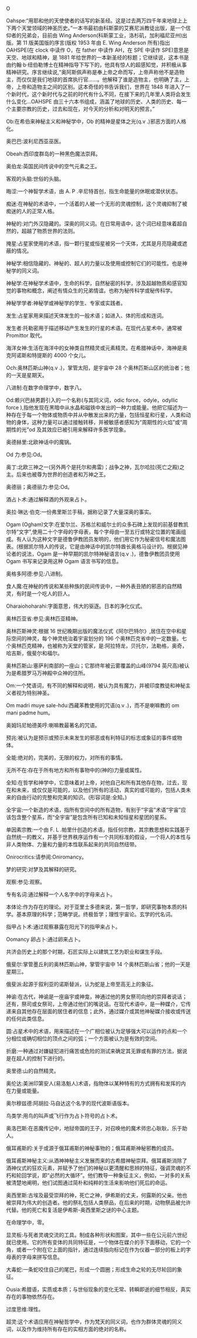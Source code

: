 <title>Dictionary of Mysticism</title> <link href="e9780806537009_css.css" rel="stylesheet" type="text/css"> 

O

Oahspe:“用耶和他的天使使者的话写的新圣经。这是过去两万四千年来地球上上下两个天堂领域的神圣历史。”一本书最初由科斯蒙的艾赛尼派教徒出版，是一个信仰者的兄弟会，目前由 Wing Anderson(科斯蒙工业，洛杉矶，加利福尼亚州)出版。第 11 版美国版的序言(版权 1953 年由 E. Wing Anderson 所有)指出 OAHSPE(在 clock 中读作 O，在 father 中读作 AH，在 SPE 中读作 SPE)意思是天空、地球和精神，是 1881 年给世界的一本新圣经的标题；它继续说，这本书是由约翰·b·纽伯勒博士在精神指导下写下的，他具有惊人的超感知觉，并积极从事精神研究。序言继续说,“奥阿斯佩声称是奉上帝之命而写，上帝声称他不是造物主，而仅仅是我们地球的首席执行官……。他解释了谁是造物主，也明确了主，上帝，上帝和造物主之间的区别。这本奇怪的书告诉我们，世界在 1848 年进入了一个新时代，这个新时代与之前的时代有什么不同，在接下来的几年里人类将会发生什么变化…OAHSPE 由三十六本书组成，涵盖了地球的历史、人类的历史、每一个主要宗教的历史，过去和现在，对今天的分析和对明天的预言。”

Ob:在希伯来神秘主义和神秘学中，Ob 的精神是星体之光(q.v .)邪恶方面的人格化。

奥巴巴:波利尼西亚巫医。

Obeah:西印度群岛的一种黑色魔法崇拜。

奥伯龙:英国民间传说中的空气元素之王。

客观的头脑:世俗的头脑。

晦涩:一个神智学术语，由 A. P .辛尼特首创，指生命能量的休眠或潜伏状态。

痴迷:在神秘的术语中，一个活着的人被一个无形的灵魂控制，这个灵魂抑制了被痴迷的人的正常人格。

神秘的:对门外汉隐藏的。深奥的同义词。在日常用语中，这个词已经意味着超自然的，超越了物质世界的法则。

掩星:占星家使用的术语，指一颗行星或恒星被另一个天体，尤其是月亮隐藏或遮蔽的情况。

神秘学:相信隐藏的、神秘的、超人的力量以及使用或控制它们的可能性。也是神秘学的同义词。

神秘学:在神秘学术语中，生命的科学，自然秘密的科学，涉及超越物质和感官知觉的事物和概念，阐述有情众生的兄弟情谊。也称为秘传科学或秘传科学。

神秘学学者:神秘学或神秘学的学生、专家或实践者。

发生:占星家用来描述天体发生的一般术语；如进入、体的形成和连词。

发生者:托勒密用于描述移动产生发生的行星的术语。在现代占星术中，通常被 Promittor 取代。

海洋女神:生活在海洋中的女神类自然精灵或元素精灵。在希腊神话中，海神是奥克阿诺斯和特提斯的 4000 个女儿。

Och:奥林匹斯山神(q.v .)，掌管太阳，是宇宙中 28 个奥林匹斯山区的统治者；他的一天是星期天。

八进制:在数字命理学中，数字八。

Od:赖兴巴赫男爵引入的一个名称(与其同义词，odic force，odyle，odyllic force ),指他发现在黑暗中从水晶和磁铁中发出的一种力或能量。他把它描述为一种存在于每一个物体或物质中并从中散发出来的力量，包括恒星和行星，人类和动物的身体，这种力量可以通过接触转移，并被敏感者感知为“周期性的火焰”或“周期性的光”od 及其效应已被引用来解释许多医学现象。

奥德赫里:北欧神话中的魔锅。

Od 力:参见:Od。

奥丁:北欧三神之一(另外两个是托尔和弗雷)；战争之神，瓦尔哈拉(死亡之殿)之主。后来也被尊为世界的创造者和万神之王。

奥德丽；奥德丽力:参见:Od。

酒占卜术:通过解释酒的外观来占卜。

奥拉·琳达·伯克:一份弗里斯兰手稿，据称记录了大量深奥的事实。

Ogam (Ogham)文字:在爱尔兰、苏格兰和威尔士的众多石碑上发现的前基督教凯尔特“文字”,使用二十个字母的字母表，每个字母由一至五行或特定位置的笔画组成。有人认为这种文字是德鲁伊教团员发明的，他们用它作为秘密信号和魔法图表。(根据凯尔特人的传说，它是由神话中的凯尔特酋长奥格马设计的。根据见神论者的说法，Ogam 是一种早期的凯尔特神秘语言(q.v .)，德鲁伊教团员使用 Ogam 书写来记录用这种 Ogam 语言书写的信息。

奥格多阿德:参见:八进制。

食人魔:在神秘的传说和某些种族的民间传说中，一种外表丑陋的邪恶的自然精灵，有时是一个吃人的巨人。

Oharaiohoharahi:字面意思，伟大的驱逐。日本的净化仪式。

奥林匹亚省:参见:奥林匹亚精神。

奥林匹斯神灵:根据 16 世纪晚期出版的魔法仪式《阿尔巴特尔》,居住在空中和星际空间的神灵，每个神灵统治着宇宙划分的 196 个奥林匹克省中的一定数量。七个奥林匹克精神，也被称为天堂的管家，是:阿拉特龙，贝托尔，法勒格，奥奇，哈吉斯，俄斐尔和福尔。

奥林匹斯山:塞萨利南部的一座山；它那终年被云雾覆盖的山峰(9794 英尺高)被认为是希腊罗马万神殿中众神的住所。

Om:一个梵语词，有不同的解释和说明，被认为具有魔力，并被印度教徒和神秘主义者视为特别神圣。

Om madri muye sale-hdu:西藏苯教使用的咒语(q.v .)，而不是喇嘛教的 om mani padme hum。

奥姆玛尼帕德美哼:喇嘛教最著名的咒语。

预兆:被认为是预示或预示未来发生的邪恶或有利特征的标志或象征的事件或物体。

全能:绝对的，完美的，无限的权力，对所有的事情。

无所不在:存在于所有地方和所有事物中的(神的)力量或属性。

全知:在哲学和神学中，它意味着对上帝，对他自己和所有其他存在物，过去，现在和未来，或仅仅是可能的，以及他们所有的活动，真实的或可能的，包括人类未来的自由行动的完整和完美的知识。(形容词是:全知。)

全宇宙:一个新造的术语，指所有空间中的所有造物，有别于“宇宙”术语“宇宙”应该包含整个星系，而“全宇宙”是包含所有已知和未知恒星和星团的星系。

单因素宗教:一个由 F. L .帕里什创造的术语，指任何宗教，其宗教思想和实践基于自然统一的教义，并基于世界秩序运作有一个共同标准的假设，一个将人的本性与非人类物体、力量和力量的本性联系起来的共同自然纽带。

Onirocritics:请参阅:Oniromancy。

梦的研究:对梦及其解释的研究。

观察:参见:观察。

专有名词:通过解释一个人名字中的字母来占卜。

本体论:作为存在的理论。对于亚里士多德来说，第一哲学，即研究事物本质的科学。基本原理的科学；范畴学说。终极哲学；理性宇宙论。玄学的代名词。

指甲占卜术:通过观察暴露在阳光下的指甲来占卜。

Oomancy 卵占卜:通过卵来占卜。

共济会历史上的那个时期，石匠实际上以建筑工艺为职业和谋生手段。

俄斐尔:掌管墨丘利的奥林匹斯山神，掌管宇宙中 14 个奥林匹斯山省；他的一天是星期三。

俄斐派:起源于叙利亚的诺斯替派，认为蛇是上帝至高无上的象征。

神谕:在古代，神谕是一座庙宇或神龛，神通过他的男女祭司向他的崇拜者说话；还有，祭司或女祭司，上帝通过他们的嘴说话。在现代术语中，是一种媒介，它传递来自其他存在层面的居住者的信息；此外，通过媒介或其他神秘媒介接收或传送的任何此类信息。

圆:占星术中的术语，用来描述在一个广相位被认为足够强大可以运作的点和一个分相位或确切相位的顶点之间的弧；一个方面被认为是有效的空间。

折磨:一种通过对嫌疑犯进行痛苦或危险的测试来确定其无罪或有罪的方法，据说是在超人的控制下进行的。

奥里德:山的自然精灵。

奥伦达:美洲印第安人(易洛魁人)术语，指物体以某种特有的方式拥有和发挥的内在力量或能量。

奥尔穆兹德:阿胡拉·马自达这个名字的现代波斯语版本。

鸟类学:用鸟的叫声或飞行作为占卜符号的占卜术。

奥洛巴斯:在恶魔传记中，地狱帝国的王子，对召唤他的魔术师忠心耿耿，乐于助人。

俄耳甫斯的:关于或源于俄耳甫斯的神秘事物的；俄耳甫斯神秘邪教的成员。

俄耳甫斯神秘主义:从酒神神秘主义发展而来的古希腊神秘崇拜。俄耳甫斯消除了酒神仪式的狂欢元素，并赋予了他们的神秘以更清醒和思辨的特征，强调灵魂的不朽和轮回学说，即“必然的大循环”。他们教导一种象征主义，例如，一对多的关系被清楚地阐明，他们试图通过简朴和纯粹的生活来影响他们死后的命运。

奥西里斯:古埃及最受崇拜的神，死亡之神，伊希斯的丈夫，何露斯的父亲。他也被崇拜为伟大的创造者。他的祭礼包括人类祭品，在后来的时期，动物祭品被允许代替。他的死亡和复活是伊希斯-奥西里斯之谜的中心主题。

在命理学中，零。

显灵板:与死者灵魂交流的工具。制成各种形状和图案，其中一些在公元前六世纪就已使用。它的所有变体的共同特征是，一个物体在媒介的手下面移动，它的一个角，或者一个附在它上面的指针，通过连续指向标记在作为仪器一部分的板上的字母表的字母来拼写信息。

大毒蛇:一条蛇咬住自己的尾巴，形成一个圆圈；形成生命之轮的无尽轮回的象征。

Ousia:希腊语，实质或本质；与世俗现象的变化无常、转瞬即逝的细节相反，真实存在的事物依然存在。

过度思维:理性。

超灵:这个术语应用在神秘哲学中，作为梵天的同义词，也作为群体灵魂的同义词，以及作为维持所有存在的实相方面的绝对的名称。